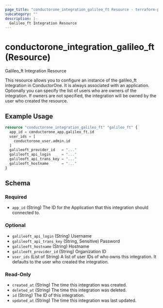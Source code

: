 ```yaml
---
page_title: "conductorone_integration_galileo_ft Resource - terraform-provider-conductorone"
subcategory: ""
description: |-
  Galileo_ft Integration Resource
---
```


# conductorone_integration_galileo_ft (Resource)

Galileo_ft Integration Resource

This resource allows you to configure an instance of the galileo_ft integration in ConductorOne.
It is always associated with an application. Optionally you can specify the list of users who are owners of the integration.
If owners are not specified, the integration will be owned by the user who created the resource.

## Example Usage

```terraform
resource "conductorone_integration_galileo_ft" "galileo_ft" {
  app_id = conductorone_app.galileo_ft.id
  user_ids = [
    conductorone_user.admin.id
  ]
  galileoft_provider_id   = "..."
  galileoft_api_login     = "..."
  galileoft_api_trans_key = "..."
  galileoft_hostname      = "..."
}
```

<!-- schema generated by tfplugindocs -->
## Schema

### Required

- `app_id` (String) The ID for the Application that this integration should connected to.

### Optional

- `galileoft_api_login` (String) Username
- `galileoft_api_trans_key` (String, Sensitive) Password
- `galileoft_hostname` (String) Hostname
- `galileoft_provider_id` (String) Organization ID
- `user_ids` (List of String) A list of user IDs of who owns this integration. It defaults to the user who created the integration.

### Read-Only

- `created_at` (String) The time this integration was created.
- `deleted_at` (String) The time this integration was deleted.
- `id` (String) The ID of this integration.
- `updated_at` (String) The time this integration was last updated.
